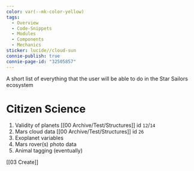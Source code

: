 ```yaml
---
color: var(--mk-color-yellow)
tags:
  - Overview
  - Code-Snippets
  - Modules
  - Components
  - Mechanics
sticker: lucide//cloud-sun
connie-publish: true
connie-page-id: "32505857"
---
```


A short list of everything that the user will be able to do in the Star Sailors ecosystem

# Citizen Science
1. Validity of planets [[00 Archive/Test/Structures]] id `12`/`14`
2. Mars cloud data [[00 Archive/Test/Structures]] id `26`
3. Exoplanet variables
4. Mars rover(s) photo data
5. Animal tagging (eventually)

[[03 Create]]